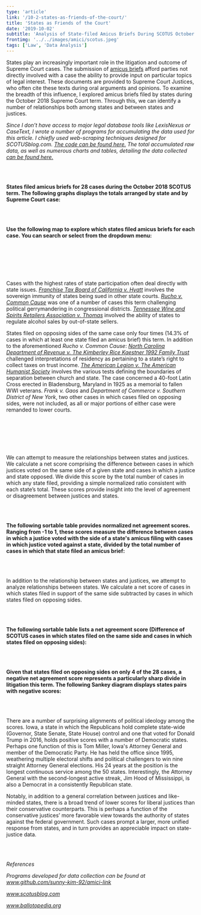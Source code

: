 ```yaml
---
type: 'article'
link: '/10-2-states-as-friends-of-the-court/'
title: 'States as Friends of the Court'
date: '2019-10-02'
subtitle: 'Analysis of State-filed Amicus Briefs During SCOTUS October 2018 Term'
frontimg: '../../images/amici/scotus.jpeg'
tags: ['Law', 'Data Analysis']
---
```


States play an increasingly important role in the litigation and outcome of Supreme Court cases. The submission of [amicus briefs](http://www.techlawjournal.com/glossary/legal/amicus.htm) afford parties not directly involved with a case the ability to provide input on particular topics of legal interest. These documents are provided to Supreme Court Justices, who often cite these texts during oral arguments and opinions. To examine the breadth of this influence, I explored amicus briefs filed by states during the October 2018 Supreme Court term. Through this, we can identify a number of relationships both among states and between states and justices.

*Since I don’t have access to major legal database tools like LexisNexus or CaseText, I wrote a number of programs for accumulating the data used for this article. I chiefly used web-scraping techniques designed for SCOTUSblog.com. [The code can be found here.](https://github.com/sunny-kim-92/amici-link) The total accumulated raw data, as well as numerous charts and tables, detailing the data collected [can be found here.](https://docs.google.com/spreadsheets/d/19ms2JFLqjp2bGO2YD_4uz_V35Wy2kYkLSMb_2pixFb0/edit?usp=sharing)*


<br></br>

**States filed amicus briefs for 28 cases during the October 2018 SCOTUS term. The following graphs displays the totals arranged by state and by Supreme Court case:**

<amici-total-bar></amici-total-bar>
<case-bar></case-bar>

<br></br>

**Use the following map to explore which states filed amicus briefs for each case. You can search or select from the dropdown menu:**

<us-case-map></us-case-map>

<br></br>

<br></br>

Cases with the highest rates of state participation often deal directly with state issues. *[Franchise Tax Board of California v. Hyatt](https://www.scotusblog.com/case-files/cases/franchise-tax-board-of-california-v-hyatt-2/)* involves the sovereign immunity of states being sued in other state courts. *[Rucho v. Common Cause](https://www.scotusblog.com/case-files/cases/rucho-v-common-cause-2/)* was one of a number of cases this term challenging political gerrymandering in congressional districts. *[Tennessee Wine and Spirits Retailers Association v. Thomas](https://www.scotusblog.com/case-files/cases/tennessee-wine-spirits-retailers-association-v-blair/)* involved the ability of states to regulate alcohol sales by out-of-state sellers.

States filed on opposing sides of the same case only four times (14.3% of cases in which at least one state filed an amicus brief) this term. In addition to the aforementioned *Rucho v. Common Cause*: *[North Carolina Department of Revenue v. The Kimberley Rice Kaestner 1992 Family Trust](https://www.scotusblog.com/case-files/cases/franchise-tax-board-of-california-v-hyatt-2/)* challenged interpretations of residency as pertaining to a state’s right to collect taxes on trust income. *[The American Legion v. The American Humanist Society](https://www.scotusblog.com/case-files/cases/the-american-legion-v-american-humanist-association/)* involves the various tests defining the boundaries of separation between church and state. The case concerned a 40-foot Latin Cross erected in Bladensburg, Maryland in 1925 as a memorial to fallen WWI veterans. *Frank v. Gaos* and *Department of Commerce v. Southern District of New York*, two other cases in which cases filed on opposing sides, were not included, as all or major portions of either case were remanded to lower courts.

<both-bar></both-bar>

<br></br>

<br></br>

We can attempt to measure the relationships between states and justices. We calculate a net score comprising the difference between cases in which justices voted on the same side of a given state and cases in which a justice and state opposed. We divide this score by the total number of cases in which any state filed, providing a simple normalized ratio consistent with each state’s total. These scores provide insight into the level of agreement or disagreement between justices and states.

<br></br>

**The following sortable table provides normalized net agreement scores. Ranging from -1 to 1, these scores measure the difference between cases in which a justice voted with the side of a state's amicus filing with cases in which justice voted against a state, divided by the total number of cases in which that state filed an amicus brief:**

<justice-table></justice-table>

<br></br>

In addition to the relationship between states and justices, we attempt to analyze relationships between states. We calculate a net score of cases in which states filed in support of the same side subtracted by cases in which states filed on opposing sides.

<br></br>

**The following sortable table lists a net agreement score (Difference of SCOTUS cases in which states filed on the same side and cases in which states filed on opposing sides):**

<comorb-table></comorb-table>

<br></br>

**Given that states filed on opposing sides on only 4 of the 28 cases, a negative net agreement score represents a particularly sharp divide in litigation this term. The following Sankey diagram displays states pairs with negative scores:**

<sankey-chart></sankey-chart>

<br></br>

There are a number of surprising alignments of political ideology among the scores. Iowa, a state in which the Republicans hold complete state-wide (Governor, State Senate, State House) control and one that voted for Donald Trump in 2016, holds positive scores with a number of Democratic states. Perhaps one function of this is Tom Miller, Iowa's Attorney General and member of the Democratic Party. He has held the office since 1995, weathering multiple electoral shifts and political challengers to win nine straight Attorney General elections. His 24 years at the position is the longest continuous service among the 50 states. Interestingly, the Attorney General with the second-longest active streak, Jim Hood of Mississippi, is also a Democrat in a consistently Republican state.

Notably, in addition to a general correlation between justices and like-minded states, there is a broad trend of lower scores for liberal justices than their conservative counterparts. This is perhaps a function of the conservative justices’ more favorable view towards the authority of states against the federal government. Such cases prompt a larger, more unified response from states, and in turn provides an appreciable impact on state-justice data.

<br></br>

*References*

*Programs developed for data collection can be found at www.github.com/sunny-kim-92/amici-link*

*www.scotusblog.com*

*www.ballotopedia.org*